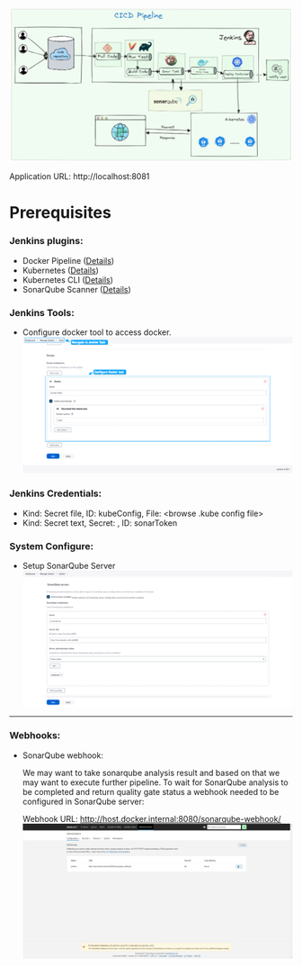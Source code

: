 ![CICD Pipeline.png](about%2FCICD%20Pipeline.png)

Application URL: http://localhost:8081

# Prerequisites

### Jenkins plugins:

- Docker Pipeline ([Details](https://plugins.jenkins.io/docker-workflow/))
- Kubernetes ([Details](https://plugins.jenkins.io/kubernetes/))
- Kubernetes CLI ([Details](https://plugins.jenkins.io/kubernetes-cli/))
- SonarQube Scanner ([Details](https://plugins.jenkins.io/sonar/))

### Jenkins Tools:

- Configure docker tool to access docker.
  ![Docker Tool Configuration.png](about%2FDocker%20Tool%20Configuration.png)

### Jenkins Credentials:

- Kind: Secret file, ID: kubeConfig, File: <browse .kube config file>
- Kind: Secret text, Secret: <sonarqube token>, ID: sonarToken

### System Configure:

- Setup SonarQube Server
  ![Configure Sonar Server.png](about%2FConfigure%20Sonar%20Server.png)

---

### Webhooks:

- SonarQube webhook:

  We may want to take sonarqube analysis result and based on that we may want to execute further pipeline.
  To wait for SonarQube analysis to be completed and return quality gate status a webhook needed to be configured
  in SonarQube server:

  Webhook URL: http://host.docker.internal:8080/sonarqube-webhook/
  ![SonarQube Webhook.png](about%2FSonarQube%20Webhook.png)
